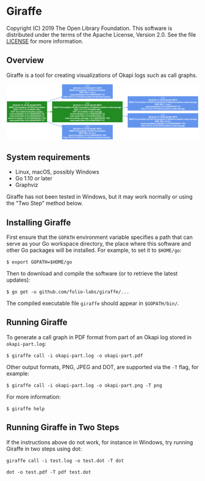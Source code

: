 Giraffe
=======

Copyright (C) 2019 The Open Library Foundation.  This software is
distributed under the terms of the Apache License, Version 2.0.  See the
file
[LICENSE](https://github.com/folio-labs/giraffe/blob/master/LICENSE) for
more information.


Overview
--------

Giraffe is a tool for creating visualizations of Okapi logs such as call
graphs.

![Giraffe example](https://github.com/folio-labs/giraffe/blob/master/okapi-example.png "Giraffe example")


System requirements
-------------------

* Linux, macOS, possibly Windows
* Go 1.10 or later
* Graphviz

Giraffe has not been tested in Windows, but it may work normally or
using the "Two Step" method below.


Installing Giraffe
------------------

First ensure that the `GOPATH` environment variable specifies a path
that can serve as your Go workspace directory, the place where this
software and other Go packages will be installed.  For example, to set
it to `$HOME/go`:

```shell
$ export GOPATH=$HOME/go
```

Then to download and compile the software (or to retrieve the latest
updates):

```shell
$ go get -u github.com/folio-labs/giraffe/...
```

The compiled executable file `giraffe` should appear in `$GOPATH/bin/`.


Running Giraffe
---------------

To generate a call graph in PDF format from part of an Okapi log stored
in `okapi-part.log`:

```shell
$ giraffe call -i okapi-part.log -o okapi-part.pdf
```

Other output formats, PNG, JPEG and DOT, are supported via the `-T`
flag, for example:

```shell
$ giraffe call -i okapi-part.log -o okapi-part.png -T png
```

For more information:

```shell
$ giraffe help
```


Running Giraffe in Two Steps
----------------------------

If the instructions above do not work, for instance in Windows, try
running Giraffe in two steps using dot:

```shell
giraffe call -i test.log -o test.dot -T dot
```
```shell
dot -o test.pdf -T pdf test.dot
```


